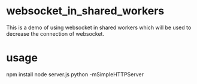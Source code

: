 # websocket_in_shared_workers
This is a demo of using websocket in shared workers which will be used to decrease the connection of websocket.


# usage
npm install
node server.js
python -mSimpleHTTPServer

